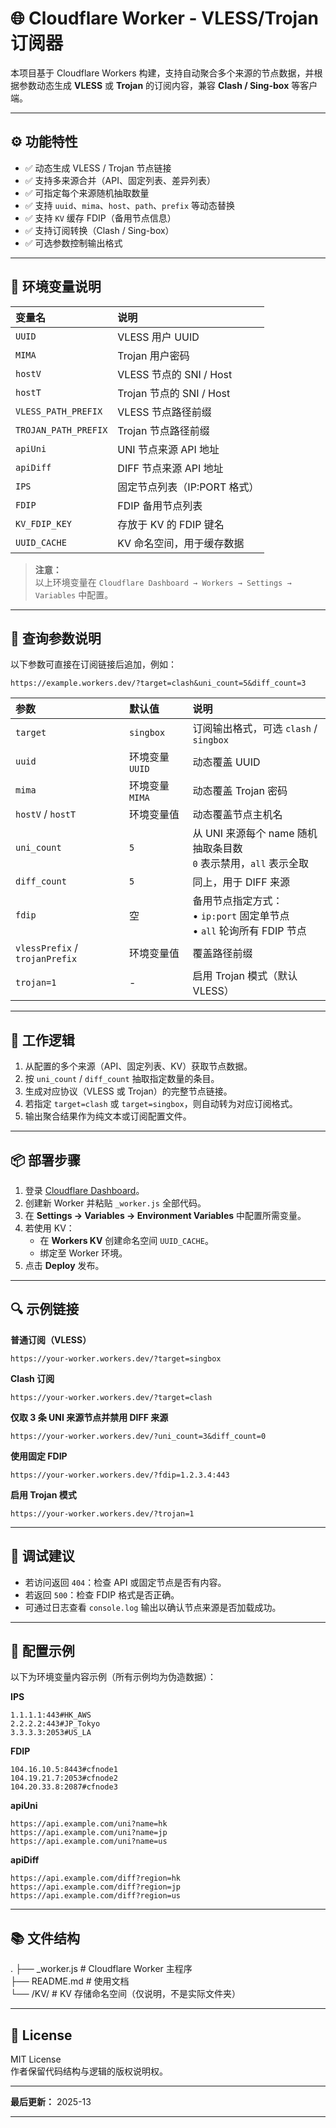 # 🌐 Cloudflare Worker - VLESS/Trojan 订阅器  

本项目基于 Cloudflare Workers 构建，支持自动聚合多个来源的节点数据，并根据参数动态生成 **VLESS** 或 **Trojan** 的订阅内容，兼容 **Clash / Sing-box** 等客户端。  

---

## ⚙️ 功能特性  

- ✅ 动态生成 VLESS / Trojan 节点链接  
- ✅ 支持多来源合并（API、固定列表、差异列表）  
- ✅ 可指定每个来源随机抽取数量  
- ✅ 支持 `uuid`、`mima`、`host`、`path`、`prefix` 等动态替换  
- ✅ 支持 `KV` 缓存 FDIP（备用节点信息）  
- ✅ 支持订阅转换（Clash / Sing-box）  
- ✅ 可选参数控制输出格式  

---

## 🧩 环境变量说明  

| 变量名 | 说明 |
| :-- | :-- |
| `UUID` | VLESS 用户 UUID |
| `MIMA` | Trojan 用户密码 |
| `hostV` | VLESS 节点的 SNI / Host |
| `hostT` | Trojan 节点的 SNI / Host |
| `VLESS_PATH_PREFIX` | VLESS 节点路径前缀 |
| `TROJAN_PATH_PREFIX` | Trojan 节点路径前缀 |
| `apiUni` | UNI 节点来源 API 地址 |
| `apiDiff` | DIFF 节点来源 API 地址 |
| `IPS` | 固定节点列表（IP:PORT 格式） |
| `FDIP` | FDIP 备用节点列表 |
| `KV_FDIP_KEY` | 存放于 KV 的 FDIP 键名 |
| `UUID_CACHE` | KV 命名空间，用于缓存数据 |

> **注意：**  
> 以上环境变量在 `Cloudflare Dashboard → Workers → Settings → Variables` 中配置。  

---

## 🔢 查询参数说明  

以下参数可直接在订阅链接后追加，例如：
```
https://example.workers.dev/?target=clash&uni_count=5&diff_count=3
```
| 参数 | 默认值 | 说明 |
| :-- | :-- | :-- |
| `target` | `singbox` | 订阅输出格式，可选 `clash` / `singbox` |
| `uuid` | 环境变量 `UUID` | 动态覆盖 UUID |
| `mima` | 环境变量 `MIMA` | 动态覆盖 Trojan 密码 |
| `hostV` / `hostT` | 环境变量值 | 动态覆盖节点主机名 |
| `uni_count` | `5` | 从 UNI 来源每个 name 随机抽取条目数<br>`0` 表示禁用，`all` 表示全取 |
| `diff_count` | `5` | 同上，用于 DIFF 来源 |
| `fdip` | 空 | 备用节点指定方式：<br>• `ip:port` 固定单节点<br>• `all` 轮询所有 FDIP 节点 |
| `vlessPrefix` / `trojanPrefix` | 环境变量值 | 覆盖路径前缀 |
| `trojan=1` | - | 启用 Trojan 模式（默认 VLESS） |

---

## 🧠 工作逻辑  

1. 从配置的多个来源（API、固定列表、KV）获取节点数据。  
2. 按 `uni_count` / `diff_count` 抽取指定数量的条目。  
3. 生成对应协议（VLESS 或 Trojan）的完整节点链接。  
4. 若指定 `target=clash` 或 `target=singbox`，则自动转为对应订阅格式。  
5. 输出聚合结果作为纯文本或订阅配置文件。  

---

## 📦 部署步骤  

1. 登录 [Cloudflare Dashboard](https://dash.cloudflare.com/)。  
2. 创建新 Worker 并粘贴 `_worker.js` 全部代码。  
3. 在 **Settings → Variables → Environment Variables** 中配置所需变量。  
4. 若使用 KV：  
   - 在 **Workers KV** 创建命名空间 `UUID_CACHE`。  
   - 绑定至 Worker 环境。  
5. 点击 **Deploy** 发布。  

---

## 🔍 示例链接  

**普通订阅（VLESS）**
```
https://your-worker.workers.dev/?target=singbox
```
**Clash 订阅**
```
https://your-worker.workers.dev/?target=clash
```
**仅取 3 条 UNI 来源节点并禁用 DIFF 来源**
```
https://your-worker.workers.dev/?uni_count=3&diff_count=0
```
**使用固定 FDIP**
```
https://your-worker.workers.dev/?fdip=1.2.3.4:443
```
**启用 Trojan 模式**
```
https://your-worker.workers.dev/?trojan=1
```
---

## 🧾 调试建议  

- 若访问返回 `404`：检查 API 或固定节点是否有内容。  
- 若返回 `500`：检查 FDIP 格式是否正确。  
- 可通过日志查看 `console.log` 输出以确认节点来源是否加载成功。  

---

## 📘 配置示例  

以下为环境变量内容示例（所有示例均为伪造数据）：  

**IPS**
```
1.1.1.1:443#HK_AWS
2.2.2.2:443#JP_Tokyo
3.3.3.3:2053#US_LA
```
**FDIP**
```
104.16.10.5:8443#cfnode1
104.19.21.7:2053#cfnode2
104.20.33.8:2087#cfnode3
```
**apiUni**
```
https://api.example.com/uni?name=hk
https://api.example.com/uni?name=jp
https://api.example.com/uni?name=us
```
**apiDiff**
```
https://api.example.com/diff?region=hk
https://api.example.com/diff?region=jp
https://api.example.com/diff?region=us
```
---

## 📚 文件结构

. ├── _worker.js      # Cloudflare Worker 主程序  
├── README.md       # 使用文档  
└── /KV/            # KV 存储命名空间（仅说明，不是实际文件夹）  

---

## 📄 License  

MIT License  
作者保留代码结构与逻辑的版权说明权。  

---

**最后更新：** 2025-13


---
